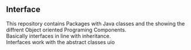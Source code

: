 ## Interface
This repository contains
Packages with Java classes and the showing the diffrent Object oriented Programing Components.<br />
Basically interfaces in line with inheritance. <br />
Interfaces work with the abstract classes
uio
